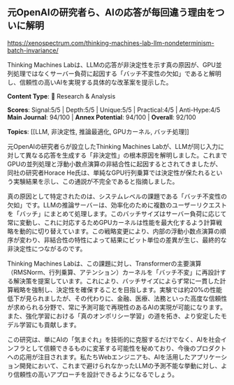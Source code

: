 ## 元OpenAIの研究者ら、AIの応答が毎回違う理由をついに解明

https://xenospectrum.com/thinking-machines-lab-llm-nondeterminism-batch-invariance/

Thinking Machines Labは、LLMの応答が非決定性を示す真の原因が、GPU並列処理ではなくサーバー負荷に起因する「バッチ不変性の欠如」であると解明し、信頼性の高いAIを実現する具体的な改革案を提示した。

**Content Type**: 🔬 Research & Analysis

**Scores**: Signal:5/5 | Depth:5/5 | Unique:5/5 | Practical:4/5 | Anti-Hype:4/5
**Main Journal**: 94/100 | **Annex Potential**: 94/100 | **Overall**: 92/100

**Topics**: [[LLM, 非決定性, 推論最適化, GPUカーネル, バッチ処理]]

元OpenAIの研究者らが設立したThinking Machines Labが、LLMが同じ入力に対して異なる応答を生成する「非決定性」の根本原因を解明しました。これまでGPUの並列処理と浮動小数点演算の非結合性に起因するとされてきましたが、同社の研究者Horace He氏は、単純なGPU行列乗算では決定性が保たれるという実験結果を示し、この通説が不完全であると指摘しました。

真の原因として特定されたのは、システムレベルの課題である「バッチ不変性の欠如」です。LLMの推論サーバーは、効率化のために複数のユーザーリクエストを「バッチ」にまとめて処理します。このバッチサイズはサーバー負荷に応じて常に変動し、これに対応するためGPUカーネルは性能を最大化するよう計算戦略を動的に切り替えています。この戦略変更により、内部の浮動小数点演算の順序が変わり、非結合性の特性によって結果にビット単位の差異が生じ、最終的な非決定性につながるのです。

Thinking Machines Labは、この課題に対し、Transformerの主要演算（RMSNorm、行列乗算、アテンション）カーネルを「バッチ不変」に再設計する解決策を提案しています。これにより、バッチサイズによらず常に一貫した計算戦略を強制し、決定性を確保することを目指します。実験では約20%の性能低下が見られましたが、その代わりに、金融、医療、法務といった高度な信頼性が求められる分野で、常に予測可能で再現性のあるAIの実現が可能になります。また、強化学習における「真のオンポリシー学習」の道を拓き、より安定したモデル学習にも貢献します。

この研究は、単にAIの「気まぐれ」を技術的に克服するだけでなく、AIを社会インフラとして信頼できるものに変革する可能性を秘めており、今後のプロダクトへの応用が注目されます。私たちWebエンジニアも、AIを活用したアプリケーション開発において、これまで避けられなかったLLMの予測不能な挙動に対し、より信頼性の高いアプローチを設計できるようになるでしょう。